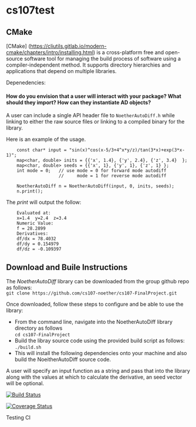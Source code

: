 # cs107test


## CMake
[CMake] (https://cliutils.gitlab.io/modern-cmake/chapters/intro/installing.html) is a cross-platform free and open-source software tool for managing the build process of software using a compiler-independent method. It supports directory hierarchies and applications that depend on multiple libraries.

Depenedencies:


#### How do you envision that a user will interact with your package? What should they import? How can they instantiate AD objects?

A user can include a single API header file to `NoetherAutoDiff.h` while linking to either the raw source files or linking to a compiled binary for the library.

Here is an example of the usage.
```
    const char* input = "sin(x)^cos(x-5/3+4^x*y/z)/tan(3*x)+exp(3*x-1)";
    map<char, double> inits = {{'x', 1.4}, {'y', 2.4}, {'z', 3.4}  };
    map<char, double> seeds = {{'x', 1}, {'y', 1}, {'z', 1} };
    int mode = 0;   // use mode = 0 for forward mode autodiff 
                    //     mode = 1 for reverse mode autodiff

    NoetherAutoDiff n = NoetherAutoDiff(input, 0, inits, seeds);
    n.print();
```

The *print* will output the follow:
```
    Evaluated at: 
    x=1.4  y=2.4  z=3.4  
    Numeric Value:
    f = 28.2899
    Derivatives: 
    df/dx = 78.4032
    df/dy = 0.154979
    df/dz = -0.109397
```

## Download and Buile Instructions  
The *NoetherAutoDiff* library can be downloaded from the group github repo as follows:  
```git clone https://github.com/cs107-noether/cs107-FinalProject.git```

Once downloaded, follow these steps to configure and be able to use the library:
- From the command line, navigate into the NoetherAutoDiff library directory as follows  
    ```cd cs107-FinalProject``` 
- Build the libray source code using the provided build script as follows:  
     ```./build.sh```
- This will install the following dependencies onto your machine and also build the NoeitherAutoDiff
source code. 






A user will specify an input function as a string and pass that into the library along with the values at which to calculate the derivative, an seed vector will be optional. 



[![Build Status](https://travis-ci.com/samNson/cs107test.svg?branch=main)](https://travis-ci.com/samNson/cs107test)

[![Coverage Status](https://codecov.io/gh/samNson/cs107test/branch/main/graph/badge.svg?token=6da39f8f-bc16-4c10-b12d-ae1472059d90)](https://codecov.io/gh/samNson/cs107test)

Testing CI
